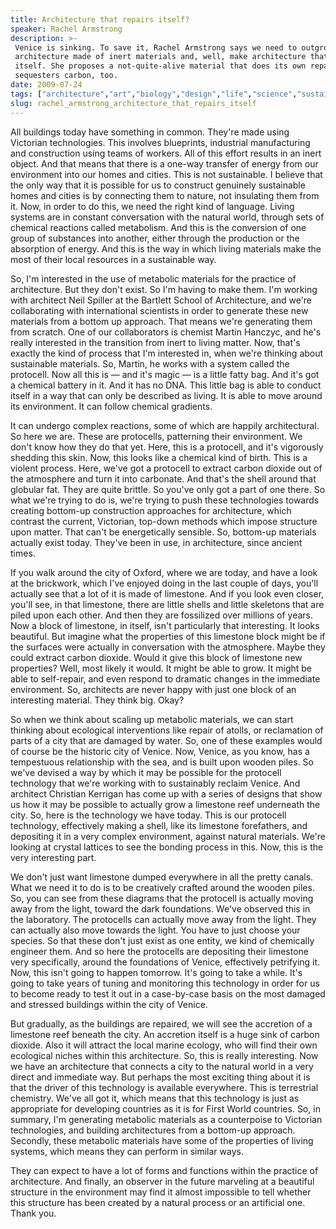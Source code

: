 ```yaml
---
title: Architecture that repairs itself?
speaker: Rachel Armstrong
description: >-
 Venice is sinking. To save it, Rachel Armstrong says we need to outgrow
 architecture made of inert materials and, well, make architecture that grows
 itself. She proposes a not-quite-alive material that does its own repairs and
 sequesters carbon, too.
date: 2009-07-24
tags: ["architecture","art","biology","design","life","science","sustainability","technology","global-development","industrial-design"]
slug: rachel_armstrong_architecture_that_repairs_itself
---
```


All buildings today have something in common. They're made using Victorian technologies.
This involves blueprints, industrial manufacturing and construction using teams of
workers. All of this effort results in an inert object. And that means that there is a
one-way transfer of energy from our environment into our homes and cities. This is not
sustainable. I believe that the only way that it is possible for us to construct genuinely
sustainable homes and cities is by connecting them to nature, not insulating them from
it. Now, in order to do this, we need the right kind of language. Living systems are in
constant conversation with the natural world, through sets of chemical reactions called
metabolism. And this is the conversion of one group of substances into another, either
through the production or the absorption of energy. And this is the way in which living
materials make the most of their local resources in a sustainable way.

So, I'm interested in the use of metabolic materials for the practice of architecture. But
they don't exist. So I'm having to make them. I'm working with architect Neil Spiller at
the Bartlett School of Architecture, and we're collaborating with international scientists
in order to generate these new materials from a bottom up approach. That means we're
generating them from scratch. One of our collaborators is chemist Martin Hanczyc, and he's
really interested in the transition from inert to living matter. Now, that's exactly the
kind of process that I'm interested in, when we're thinking about sustainable
materials. So, Martin, he works with a system called the protocell. Now all this is — and
it's magic — is a little fatty bag. And it's got a chemical battery in it. And it has no
DNA. This little bag is able to conduct itself in a way that can only be described as
living. It is able to move around its environment. It can follow chemical
gradients.

It can undergo complex reactions, some of which are happily architectural. So here we are.
These are protocells, patterning their environment. We don't know how they do that yet.
Here, this is a protocell, and it's vigorously shedding this skin. Now, this looks like a
chemical kind of birth. This is a violent process. Here, we've got a protocell to extract
carbon dioxide out of the atmosphere and turn it into carbonate. And that's the shell
around that globular fat. They are quite brittle. So you've only got a part of one there.
So what we're trying to do is, we're trying to push these technologies towards creating
bottom-up construction approaches for architecture, which contrast the current, Victorian,
top-down methods which impose structure upon matter. That can't be energetically
sensible. So, bottom-up materials actually exist today. They've been in use, in
architecture, since ancient times.

If you walk around the city of Oxford, where we are today, and have a look at the
brickwork, which I've enjoyed doing in the last couple of days, you'll actually see that a
lot of it is made of limestone. And if you look even closer, you'll see, in that
limestone, there are little shells and little skeletons that are piled upon each other.
And then they are fossilized over millions of years. Now a block of limestone, in itself,
isn't particularly that interesting. It looks beautiful. But imagine what the properties
of this limestone block might be if the surfaces were actually in conversation with the
atmosphere. Maybe they could extract carbon dioxide. Would it give this block of limestone
new properties? Well, most likely it would. It might be able to grow. It might be able to
self-repair, and even respond to dramatic changes in the immediate environment. So,
architects are never happy with just one block of an interesting material. They think big.
Okay?

So when we think about scaling up metabolic materials, we can start thinking about
ecological interventions like repair of atolls, or reclamation of parts of a city that are
damaged by water. So, one of these examples would of course be the historic city of
Venice. Now, Venice, as you know, has a tempestuous relationship with the sea, and is
built upon wooden piles. So we've devised a way by which it may be possible for the
protocell technology that we're working with to sustainably reclaim Venice. And architect
Christian Kerrigan has come up with a series of designs that show us how it may be
possible to actually grow a limestone reef underneath the city. So, here is the technology
we have today. This is our protocell technology, effectively making a shell, like its
limestone forefathers, and depositing it in a very complex environment, against natural
materials. We're looking at crystal lattices to see the bonding process in this. Now, this
is the very interesting part.

We don't just want limestone dumped everywhere in all the pretty canals. What we need it
to do is to be creatively crafted around the wooden piles. So, you can see from these
diagrams that the protocell is actually moving away from the light, toward the dark
foundations. We've observed this in the laboratory. The protocells can actually move away
from the light. They can actually also move towards the light. You have to just choose
your species. So that these don't just exist as one entity, we kind of chemically engineer
them. And so here the protocells are depositing their limestone very specifically, around
the foundations of Venice, effectively petrifying it. Now, this isn't going to happen
tomorrow. It's going to take a while. It's going to take years of tuning and monitoring
this technology in order for us to become ready to test it out in a case-by-case basis on
the most damaged and stressed buildings within the city of Venice.

But gradually, as the buildings are repaired, we will see the accretion of a limestone
reef beneath the city. An accretion itself is a huge sink of carbon dioxide. Also it will
attract the local marine ecology, who will find their own ecological niches within this
architecture. So, this is really interesting. Now we have an architecture that connects a
city to the natural world in a very direct and immediate way. But perhaps the most
exciting thing about it is that the driver of this technology is available everywhere.
This is terrestrial chemistry. We've all got it, which means that this technology is just
as appropriate for developing countries as it is for First World countries. So, in
summary, I'm generating metabolic materials as a counterpoise to Victorian technologies,
and building architectures from a bottom-up approach. Secondly, these metabolic materials
have some of the properties of living systems, which means they can perform in similar
ways.

They can expect to have a lot of forms and functions within the practice of architecture.
And finally, an observer in the future marveling at a beautiful structure in the
environment may find it almost impossible to tell whether this structure has been created
by a natural process or an artificial one. Thank you. 

<!--
ad_duration=3.33
event="TEDGlobal 2009"
external_start_time=0
has_talk_citation=0
intro_duration=11.82
is_subtitle_required="False"
is_talk_featured="True"
language="en"
language_swap="False"
native_language="en"
number_of_related_talks=6
number_of_speakers=1
number_of_subtitled_videos=27
number_of_tags=10
number_of_talk_download_languages=28
number_of_talk_more_resources=1
number_of_talk_recommendations=1
number_of_talks_take_actions=0
post_ad_duration=0.83
published_timestamp="2009-10-27 09:03:00"
recording_date="2009-07-24"
speaker_description="Applied scientist, innovator"
speaker_is_published=1
speaker_name="Rachel Armstrong"
talk_name="Architecture that repairs itself?"
talks_tags=["architecture","art","biology","design","life","science","sustainability","technology","global-development","industrial-design"]
talks_take_action=[]
url_audio="https://download.ted.com/talks/RachelArmstrong_2009G.mp3?apikey=acme-roadrunner"
url_photo_speaker="https://pe.tedcdn.com/images/ted/126219_254x191.jpg"
url_photo_talk="https://pe.tedcdn.com/images/ted/126194_800x600.jpg"
url_webpage="https://www.ted.com/talks/rachel_armstrong_architecture_that_repairs_itself"
video_type_name="TED Stage Talk"
-->